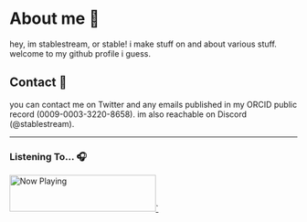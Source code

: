 # About me 👋
hey, im stablestream, or stable! i make stuff on and about various stuff. welcome to my github profile i guess.

## Contact 📣
you can contact me on Twitter and any emails published in my ORCID public record (0009-0003-3220-8658). im also reachable on Discord (@stablestream).

------------------
### Listening To... 🎧
<a href="https://githubreadmespotify.vercel.app/now-playing?open">
    <img src="https://githubreadmespotify.vercel.app/now-playing" width="256" height="64" alt="Now Playing">`
</a>
